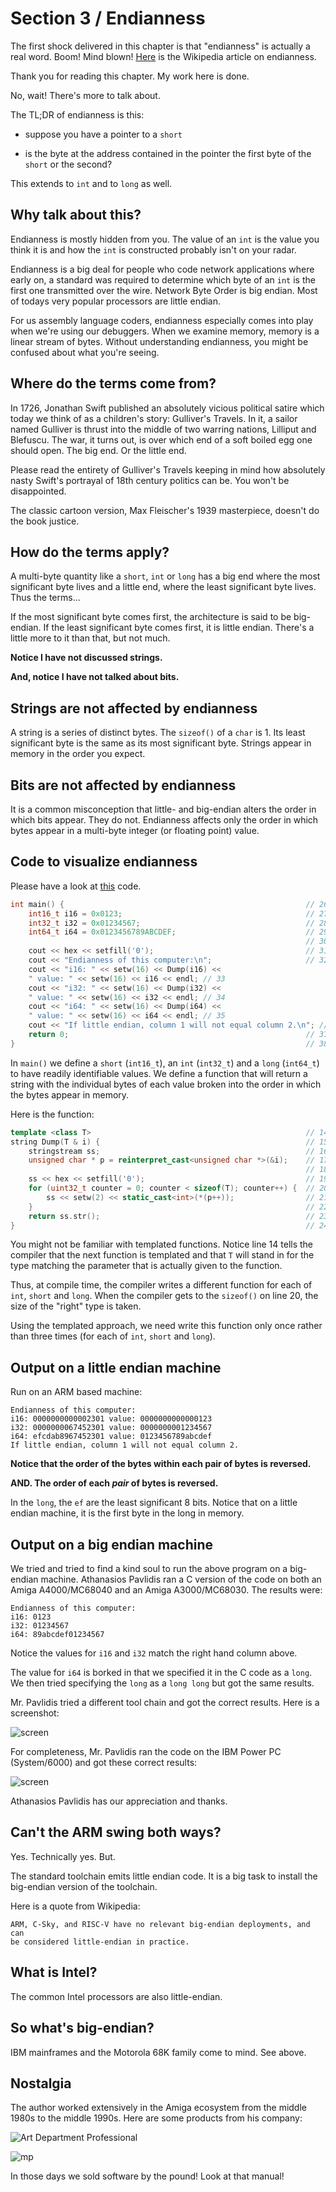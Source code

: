# Section 3 / Endianness

The first shock delivered in this chapter is that "endianness" is
actually a real word. Boom! Mind blown!
[Here](<https://en.wikipedia.org/wiki/Endianness>) is the Wikipedia
article on endianness.

Thank you for reading this chapter. My work here is done.

No, wait! There's more to talk about.

The TL;DR of endianness is this:

* suppose you have a pointer to a `short`

* is the byte at the address contained in the pointer the first byte
of the `short` or the second?

This extends to `int` and to `long` as well.

## Why talk about this?

Endianness is mostly hidden from you. The value of an `int` is the value
you think it is and how the `int` is constructed probably isn't on your
radar.

Endianness is a big deal for people who code network applications where
early on, a standard was required to determine which byte of an `int` is
the first one transmitted over the wire. Network Byte Order is big
endian. Most of todays very popular processors are little endian.

For us assembly language coders, endianness especially comes into play
when we're using our debuggers. When we examine memory, memory is a
linear stream of bytes. Without understanding endianness, you might be
confused about what you're seeing.

## Where do the terms come from?

In 1726, Jonathan Swift published an absolutely vicious political satire
which today we think of as a children's story: Gulliver's Travels. In
it, a sailor named Gulliver is thrust into the middle of two warring
nations, Lilliput and Blefuscu. The war, it turns out, is over which
end of a soft boiled egg one should open. The big end. Or the little
end.

Please read the entirety of Gulliver's Travels keeping in mind how
absolutely nasty Swift's portrayal of 18th century politics can be. You
won't be disappointed.

The classic cartoon version, Max Fleischer's 1939 masterpiece, doesn't
do the book justice.

## How do the terms apply?

A multi-byte quantity like a `short`, `int` or `long` has a big end
where the most significant byte lives and a little end, where the least
significant byte lives. Thus the terms...

If the most significant byte comes first, the architecture is said to
be big-endian. If the least significant byte comes first, it is little
endian. There's a little more to it than that, but not much.

**Notice I have not discussed strings.**

**And, notice I have not talked about bits.**

## Strings are not affected by endianness

A string is a series of distinct bytes. The `sizeof()` of a `char` is 1.
Its least significant byte is the same as its most significant byte.
Strings appear in memory in the order you expect.

## Bits are not affected by endianness

It is a common misconception that little- and big-endian alters the
order in which bits appear. They do not. Endianness affects only the
order in which bytes appear in a multi-byte integer (or floating
point) value.

## Code to visualize endianness

Please have a look at [this](./main.cpp) code.

```c++
int main() {                                                      // 26 
    int16_t i16 = 0x0123;                                         // 27 
    int32_t i32 = 0x01234567;                                     // 28 
    int64_t i64 = 0x0123456789ABCDEF;                             // 29 
                                                                  // 30 
    cout << hex << setfill('0');                                  // 31 
    cout << "Endianness of this computer:\n";                     // 32 
    cout << "i16: " << setw(16) << Dump(i16) <<
    " value: " << setw(16) << i16 << endl; // 33 
    cout << "i32: " << setw(16) << Dump(i32) << 
    " value: " << setw(16) << i32 << endl; // 34 
    cout << "i64: " << setw(16) << Dump(i64) << 
    " value: " << setw(16) << i64 << endl; // 35 
    cout << "If little endian, column 1 will not equal column 2.\n"; // 36 
    return 0;                                                     // 37 
}                                                                 // 38
```

In `main()` we define a `short` (`int16_t`), an `int` (`int32_t`) and a
`long` (`int64_t`) to have readily identifiable values. We define a
function that will return a string with the individual bytes of each
value broken into the order in which the bytes appear in memory.

Here is the function:

```c++
template <class T>                                                // 14 
string Dump(T & i) {                                              // 15 
    stringstream ss;                                              // 16 
    unsigned char * p = reinterpret_cast<unsigned char *>(&i);    // 17 
                                                                  // 18 
    ss << hex << setfill('0');                                    // 19 
    for (uint32_t counter = 0; counter < sizeof(T); counter++) {  // 20 
        ss << setw(2) << static_cast<int>(*(p++));                // 21 
    }                                                             // 22 
    return ss.str();                                              // 23 
}                                                                 // 24
```

You might not be familiar with templated functions. Notice line 14 tells
the compiler that the next function is templated and that `T` will stand
in for the type matching the parameter that is actually given to the
function.

Thus, at compile time, the compiler writes a different function for each
of `int`, `short` and `long`. When the compiler gets to the `sizeof()`
on line 20, the size of the "right" type is taken.

Using the templated approach, we need write this function only once
rather than three times (for each of `int`, `short` and `long`).

## Output on a little endian machine

Run on an ARM based machine:

```text
Endianness of this computer:
i16: 0000000000002301 value: 0000000000000123
i32: 0000000067452301 value: 0000000001234567
i64: efcdab8967452301 value: 0123456789abcdef
If little endian, column 1 will not equal column 2.
```

**Notice that the order of the bytes within each pair of bytes is
reversed.**

**AND. The order of each *pair* of bytes is reversed.**

In the `long`, the `ef` are the least significant 8 bits. Notice that
on a little endian machine, it is the first byte in the long in memory.

## Output on a big endian machine

We tried and tried to find a kind soul to run the above program on a
big-endian machine. Athanasios Pavlidis ran a C version of the
code on both an Amiga A4000/MC68040 and an Amiga A3000/MC68030. The
results were:

```text
Endianness of this computer:
i16: 0123
i32: 01234567
i64: 89abcdef01234567
```

Notice the values for `i16` and `i32` match the right hand column above.

The value for `i64` is borked in that we specified it in the C code as a
`long`. We then tried specifying the `long` as a `long long` but got the
same results.

Mr. Pavlidis tried a different tool chain and got the correct results.
Here is a screenshot:

![screen](./amiga.png)

For completeness, Mr. Pavlidis ran the code on the IBM Power PC
(System/6000) and got these correct results:

![screen](./power.png)

Athanasios Pavlidis has our appreciation and thanks.

## Can't the ARM swing both ways?

Yes. Technically yes. But.

The standard toolchain emits little endian code. It is a big task to
install the big-endian version of the toolchain.

Here is a quote from Wikipedia:

```text
ARM, C-Sky, and RISC-V have no relevant big-endian deployments, and can
be considered little-endian in practice.
```

## What is Intel?

The common Intel processors are also little-endian.

## So what's big-endian?

IBM mainframes and the Motorola 68K family come to mind. See above.

## Nostalgia

The author worked extensively in the Amiga ecosystem from the middle
1980s to the middle 1990s. Here are some products from his company:

![Art Department Professional](./adpro.jpeg)

![mp](./mp2.webp)

In those days we sold software by the pound! Look at that manual!
